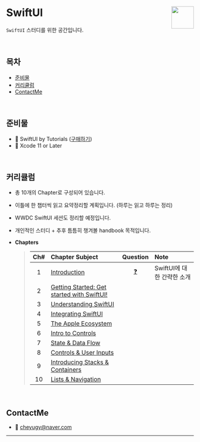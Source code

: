 
# SwiftUI <img src = "https://user-images.githubusercontent.com/12539719/73930431-d41e7f80-4919-11ea-822e-25f3c1f34a64.png" width = 60  align = right> 

 `SwiftUI` 스터디를 위한 공간입니다.

<BR>

## 목차
* [준비물](https://github.com/Kiboom/SwiftUI#%EC%A4%80%EB%B9%84%EB%AC%BC)
* [커리큘럼](https://github.com/Kiboom/SwiftUI#%EC%BB%A4%EB%A6%AC%ED%81%98%EB%9F%BC)
* [ContactMe](https://github.com/Kiboom/SwiftUI#ContactMe)

<BR>
	
## 준비물
* 📕 SwiftUI by Tutorials ([구매하기](https://store.raywenderlich.com/products/swiftui-by-tutorials))
* 🔨 Xcode 11 or Later

<BR>
	
## 커리큘럼
* 총 10개의 Chapter로 구성되어 있습니다.
* 이틀에 한 챕터씩 읽고 요약정리할 계획입니다. (하루는 읽고 하루는 정리)
* WWDC SwiftUI 세션도 정리할 예정입니다.
* 개인적인 스터디 + 추후 틈틈히 챙겨볼 handbook 목적입니다.

* **Chapters**
	> | Ch# | Chapter Subject | Question | Note | 
	> |:---:| :--- | :---: | :--- |
	> |1|[Introduction](https://github.com/Kiboom/SwiftUI/blob/master/Chapter01:%20Introduction/Chapter01:%20Introduction.md) | [❓](https://github.com/Kiboom/SwiftUI/blob/master/Chapter01:%20Introduction/Question.md) | SwiftUI에 대한 간략한 소개 |
	> |2|[Getting Started: Get started with SwiftUI!]() | | |
	> |3|[Understanding SwiftUI]() | | |
	> |4|[Integrating SwiftUI]() | | |
	> |5|[The Apple Ecosystem]() | | |
	> |6|[Intro to Controls]() | | |
	> |7|[State & Data Flow]() | | |
	> |8|[Controls & User Inputs]() | | |
	> |9|[Introducing Stacks & Containers]() | | |
	> |10|[Lists & Navigation]() | | |

<BR>
	
## ContactMe
* 📧 cheyugy@naver.com

***

